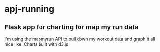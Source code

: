 apj-running
===========

Flask app for charting for map my run data
-----------

I'm using the mapmyrun API to pull down my workout data and graph it all nice like. Charts built with d3.js